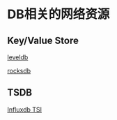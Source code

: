 # DB相关的网络资源


## Key/Value Store

[leveldb](https://dirtysalt.github.io/html/leveldb.html#orge23f404)

[rocksdb](https://rocksdb.org/)

## TSDB

[Influxdb TSI](https://docs.influxdata.com/influxdb/v1.8/concepts/time-series-index/#issues-solved-by-tsi-and-remaining-to-be-solved)
